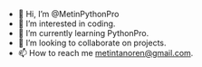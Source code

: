 - 👋 Hi, I’m @MetinPythonPro
- 👀 I’m interested in coding.
- 🌱 I’m currently learning PythonPro.
- 💞️ I’m looking to collaborate on projects.
- 📫 How to reach me metintanoren@gmail.com.

<!---
MetinPythonPro/MetinPythonPro is a ✨ special ✨ repository because its `README.md` (this file) appears on your GitHub profile.
You can click the Preview link to take a look at your changes.
--->
